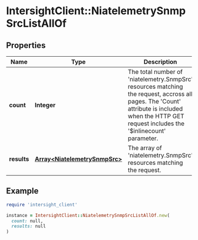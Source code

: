 # IntersightClient::NiatelemetrySnmpSrcListAllOf

## Properties

| Name | Type | Description | Notes |
| ---- | ---- | ----------- | ----- |
| **count** | **Integer** | The total number of &#39;niatelemetry.SnmpSrc&#39; resources matching the request, accross all pages. The &#39;Count&#39; attribute is included when the HTTP GET request includes the &#39;$inlinecount&#39; parameter. | [optional] |
| **results** | [**Array&lt;NiatelemetrySnmpSrc&gt;**](NiatelemetrySnmpSrc.md) | The array of &#39;niatelemetry.SnmpSrc&#39; resources matching the request. | [optional] |

## Example

```ruby
require 'intersight_client'

instance = IntersightClient::NiatelemetrySnmpSrcListAllOf.new(
  count: null,
  results: null
)
```

